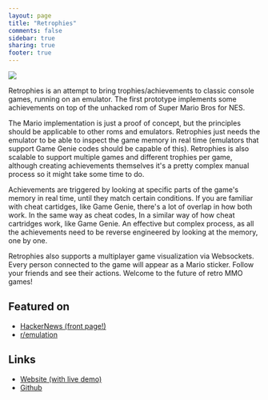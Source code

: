 ```yaml
---
layout: page
title: "Retrophies"
comments: false
sidebar: true
sharing: true
footer: true
---
```


<img src="/projects/retrophies/retrophies.png" class="screenshot" />

Retrophies is an attempt to bring trophies/achievements to classic console games, running on an emulator. The first prototype implements some achievements on top of the unhacked rom of Super Mario Bros for NES.

The Mario implementation is just a proof of concept, but the principles should be applicable to other roms and emulators. Retrophies just needs the emulator to be able to inspect the game memory in real time (emulators that support Game Genie codes should be capable of this). Retrophies is also scalable to support multiple games and different trophies per game, although creating achievements themselves it's a pretty complex manual process so it might take some time to do.

Achievements are triggered by looking at specific parts of the game's memory in real time, until they match certain conditions. If you are familiar with cheat cartidges, like Game Genie, there's a lot of overlap in how both work. In the same way as cheat codes, In a similar way of how cheat cartridges work, like Game Genie. An effective but complex process, as all the achievements need to be reverse engineered by looking at the memory, one by one.

Retrophies also supports a multiplayer game visualization via Websockets. Every person connected to the game will appear as a Mario sticker. Follow your friends and see their actions. Welcome to the future of retro MMO games!

## Featured on

- [HackerNews (front page!)](https://news.ycombinator.com/item?id=12205560)
- [r/emulation](https://www.reddit.com/r/emulation/comments/4voi81/retrophies_achievements_system_for_emulators/)

## Links

- [Website (with live demo)](http://retrophies.win/)
- [Github](https://github.com/rephus/retrophies)
